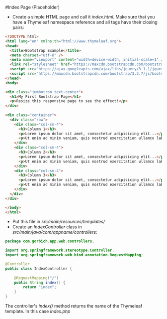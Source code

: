 #Index Page (Placeholder)
- Create a simple HTML page and call it *index.html*. Make sure that you have a Thymeleaf namespace reference and all tags have their closing pairs:
```html
<!DOCTYPE html>
<html lang="en" xmlns:th="html://www.thymeleaf.org">
<head>
  <title>Bootstrap Example</title>
  <meta charset="utf-8" />
  <meta name="viewport" content="width=device-width, initial-scale=1" />
  <link rel="stylesheet" href="https://maxcdn.bootstrapcdn.com/bootstrap/3.3.7/css/bootstrap.min.css" />
  <script src="https://ajax.googleapis.com/ajax/libs/jquery/3.1.1/jquery.min.js"></script>
  <script src="https://maxcdn.bootstrapcdn.com/bootstrap/3.3.7/js/bootstrap.min.js"></script>
</head>
<body>

<div class="jumbotron text-center">
  <h1>My First Bootstrap Page</h1>
  <p>Resize this responsive page to see the effect!</p> 
</div>
  
<div class="container">
  <div class="row">
    <div class="col-sm-4">
      <h3>Column 1</h3>
      <p>Lorem ipsum dolor sit amet, consectetur adipisicing elit...</p>
      <p>Ut enim ad minim veniam, quis nostrud exercitation ullamco laboris...</p>
    </div>
    <div class="col-sm-4">
      <h3>Column 2</h3>
      <p>Lorem ipsum dolor sit amet, consectetur adipisicing elit...</p>
      <p>Ut enim ad minim veniam, quis nostrud exercitation ullamco laboris...</p>
    </div>
    <div class="col-sm-4">
      <h3>Column 3</h3>        
      <p>Lorem ipsum dolor sit amet, consectetur adipisicing elit...</p>
      <p>Ut enim ad minim veniam, quis nostrud exercitation ullamco laboris...</p>
    </div>
  </div>
</div>

</body>
</html>
```
- Put this file in *src/main/resources/templates/*
- Create an *IndexController* class in *src/main/java/com/appname/controllers*:
```java
package com.gorbich.app.web.controllers;

import org.springframework.stereotype.Controller;
import org.springframework.web.bind.annotation.RequestMapping;

@Controller
public class IndexController {
	
	@RequestMapping("/")
	public String index() {
		return "index";
	}
}
```
The controller's *index()* method returns the name of the Thymeleaf template. In this case *index.php*
